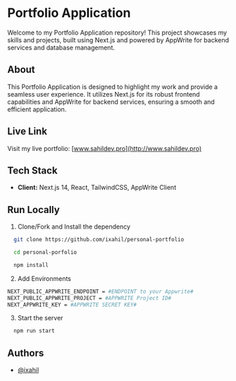 # Portfolio Application

Welcome to my Portfolio Application repository! This project showcases my skills and projects, built using Next.js and powered by AppWrite for backend services and database management.

## About

This Portfolio Application is designed to highlight my work and provide a seamless user experience. It utilizes Next.js for its robust frontend capabilities and AppWrite for backend services, ensuring a smooth and efficient application.
## Live Link

Visit my live portfolio: [www.sahildev.pro](http://www.sahildev.pro)


## Tech Stack

- **Client:** Next.js 14, React, TailwindCSS, AppWrite Client



## Run Locally

1. Clone/Fork and Install the dependency

```bash
  git clone https://github.com/ixahil/personal-portfolio

  cd personal-porfolio

  npm install
```

2. Add Environments

```bash
NEXT_PUBLIC_APPWRITE_ENDPOINT = #ENDPOINT to your Appwrite#
NEXT_PUBLIC_APPWRITE_PROJECT = #APPWRITE Project ID#
NEXT_APPWRITE_KEY = #APPWRITE SECRET KEY#
```

3. Start the server

```bash
  npm run start
```


## Authors

- [@ixahil](https://github.com/ixahil)
